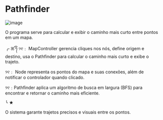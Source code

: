 # Pathfinder
![image](https://github.com/user-attachments/assets/e3314969-44f1-4da5-8844-9895052fdb62)

O programa serve para calcular e exibir o caminho mais curto entre pontos em um mapa.

╭ ꕤ𝄒᭢ׄິ
୨୧﹕ MapController gerencia cliques nos nós, define origem e destino, usa o Pathfinder para calcular o caminho mais curto e exibe o trajeto.

୨୧﹕ Node representa os pontos do mapa e suas conexões, além de notificar o controlador quando clicado.

୨୧﹕Pathfinder aplica um algoritmo de busca em largura (BFS) para encontrar e retornar o caminho mais eficiente.

╰ ★

O sistema garante trajetos precisos e visuais entre os pontos.
